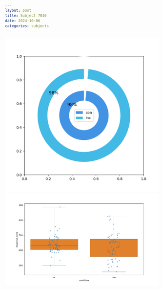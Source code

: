 ```yaml
---
layout: post
title: Subject 7016
date: 2024-10-06
categories: subjects
---
```


![](data/7016/run-5/7016_accuracy_by_condition.png)
![](data/7016/run-5/7016_rt.png)
